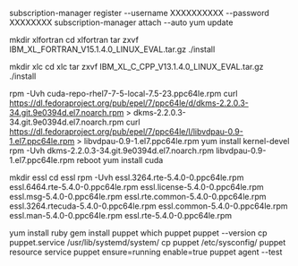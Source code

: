 subscription-manager register --username XXXXXXXXXX --password XXXXXXXX
subscription-manager attach --auto
yum update

mkdir xlfortran
cd xlfortran
tar zxvf IBM_XL_FORTRAN_V15.1.4.0_LINUX_EVAL.tar.gz
./install

mkdir xlc
cd xlc
tar zxvf IBM_XL_C_CPP_V13.1.4.0_LINUX_EVAL.tar.gz
./install

rpm -Uvh cuda-repo-rhel7-7-5-local-7.5-23.ppc64le.rpm
curl https://dl.fedoraproject.org/pub/epel/7/ppc64le/d/dkms-2.2.0.3-34.git.9e0394d.el7.noarch.rpm > dkms-2.2.0.3-34.git.9e0394d.el7.noarch.rpm
curl https://dl.fedoraproject.org/pub/epel/7/ppc64le/l/libvdpau-0.9-1.el7.ppc64le.rpm > libvdpau-0.9-1.el7.ppc64le.rpm
yum install kernel-devel
rpm -Uvh dkms-2.2.0.3-34.git.9e0394d.el7.noarch.rpm libvdpau-0.9-1.el7.ppc64le.rpm
reboot
yum install cuda

mkdir essl
cd essl
rpm -Uvh essl.3264.rte-5.4.0-0.ppc64le.rpm essl.6464.rte-5.4.0-0.ppc64le.rpm essl.license-5.4.0-0.ppc64le.rpm essl.msg-5.4.0-0.ppc64le.rpm essl.rte.common-5.4.0-0.ppc64le.rpm essl.3264.rtecuda-5.4.0-0.ppc64le.rpm essl.common-5.4.0-0.ppc64le.rpm essl.man-5.4.0-0.ppc64le.rpm essl.rte-5.4.0-0.ppc64le.rpm

yum install ruby
gem install puppet
which puppet
puppet --version
cp puppet.service /usr/lib/systemd/system/
cp puppet /etc/sysconfig/
puppet resource service puppet ensure=running enable=true
puppet agent --test


